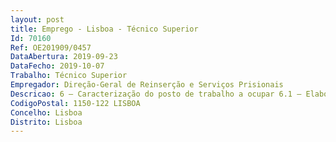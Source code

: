 ```yaml
--- 
layout: post
title: Emprego - Lisboa - Técnico Superior
Id: 70160
Ref: OE201909/0457
DataAbertura: 2019-09-23
DataFecho: 2019-10-07
Trabalho: Técnico Superior
Empregador: Direção-Geral de Reinserção e Serviços Prisionais
Descricao: 6 — Caracterização do posto de trabalho a ocupar 6.1 — Elaborar programas de instalações elétricas para obras de remodelação, de beneficiaçãoe de ampliação a realizar em Estabelecimentos Prisionais, Centros Educativos e nos espaços ondese encontram instaladas as Equipas de Reinserção Social e de Vigilância Eletrónica 6.2 — Elaborar projetos de instalações elétricas para obras de remodelação, de beneficiaçãoe de ampliação das instalações, assim como os mapas de medições e orçamento correspondentes 6.3 — Fiscalizar a execução das obras, acompanhamento das mesmas e elaborar autos demedição, quando confiadas a entidades externas 6.4 — Fiscalizar a execução de obras quando executadas no regime de Administração Direta 6.5 — Preparar a componente técnica dos cadernos de encargos para o lançamento de procedimentosde contratação de empreitadas e de aquisições de bens e serviços 6.6 — Participação como membro do Júri em procedimentos de contratação 6.7 — Elaborar informações, pareceres e relatórios no âmbito da especialidade
CodigoPostal: 1150-122 LISBOA
Concelho: Lisboa
Distrito: Lisboa
--- 
```

